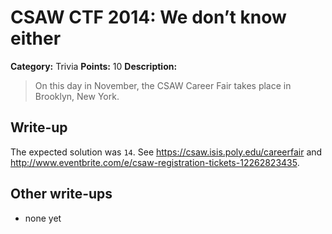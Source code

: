 # CSAW CTF 2014: We don’t know either

**Category:** Trivia
**Points:** 10
**Description:**

> On this day in November, the CSAW Career Fair takes place in Brooklyn, New York.

## Write-up

The expected solution was `14`. See <https://csaw.isis.poly.edu/careerfair> and <http://www.eventbrite.com/e/csaw-registration-tickets-12262823435>.

## Other write-ups

* none yet
